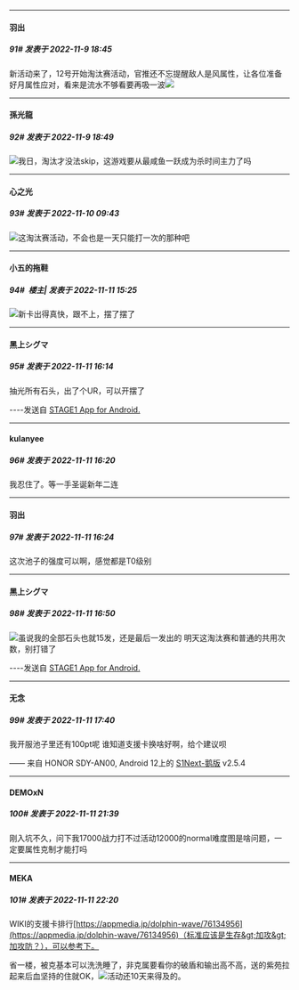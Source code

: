 

*****

####  羽出  
##### 91#       发表于 2022-11-9 18:45

新活动来了，12号开始淘汰赛活动，官推还不忘提醒敌人是风属性，让各位准备好月属性应对，看来是流水不够看要再吸一波<img src="https://static.saraba1st.com/image/smiley/face2017/067.png" referrerpolicy="no-referrer">

*****

####  孫光龍  
##### 92#       发表于 2022-11-9 18:49

<img src="https://static.saraba1st.com/image/smiley/face2017/037.png" referrerpolicy="no-referrer">我日，淘汰才没法skip，这游戏要从最咸鱼一跃成为杀时间主力了吗



*****

####  心之光  
##### 93#       发表于 2022-11-10 09:43

<img src="https://static.saraba1st.com/image/smiley/face2017/003.png" referrerpolicy="no-referrer">这淘汰赛活动，不会也是一天只能打一次的那种吧



*****

####  小五的拖鞋  
##### 94#         楼主| 发表于 2022-11-11 15:25

<img src="https://static.saraba1st.com/image/smiley/face2017/009.gif" referrerpolicy="no-referrer">新卡出得真快，跟不上，摆了摆了



*****

####  黑上シグマ  
##### 95#       发表于 2022-11-11 16:14

抽光所有石头，出了个UR，可以开摆了

----发送自 [STAGE1 App for Android.](http://stage1.5j4m.com/?1.37)

*****

####  kulanyee  
##### 96#       发表于 2022-11-11 16:20

我忍住了。等一手圣诞新年二连



*****

####  羽出  
##### 97#       发表于 2022-11-11 16:24

这次池子的强度可以啊，感觉都是T0级别



*****

####  黑上シグマ  
##### 98#       发表于 2022-11-11 16:50

<img src="https://static.saraba1st.com/image/smiley/face2017/067.png" referrerpolicy="no-referrer">虽说我的全部石头也就15发，还是最后一发出的
明天这淘汰赛和普通的共用次数，别打错了

----发送自 [STAGE1 App for Android.](http://stage1.5j4m.com/?1.37)



*****

####  无念  
##### 99#       发表于 2022-11-11 17:40

我开服池子里还有100pt呢 谁知道支援卡换啥好啊，给个建议呗

—— 来自 HONOR SDY-AN00, Android 12上的 [S1Next-鹅版](https://github.com/ykrank/S1-Next/releases) v2.5.4



*****

####  DEMOxN  
##### 100#       发表于 2022-11-11 21:39

刚入坑不久，问下我17000战力打不过活动12000的normal难度图是啥问题，一定要属性克制才能打吗



*****

####  MEKA  
##### 101#       发表于 2022-11-11 22:20

WIKI的支援卡排行[https://appmedia.jp/dolphin-wave/76134956](https://appmedia.jp/dolphin-wave/76134956)（标准应该是生存&gt;加攻&gt;加攻防？），可以参考下。

省一楼，被克基本可以洗洗睡了，非克属要看你的破盾和输出高不高，送的紫苑拉起来后血坚持的住就OK，<img src="https://static.saraba1st.com/image/smiley/face2017/009.gif" referrerpolicy="no-referrer">活动还10天来得及的。


